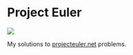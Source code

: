 # Project Euler

![](https://projecteuler.net/profile/piotrjustyna.png)

My solutions to [projecteuler.net](https://projecteuler.net/) problems.